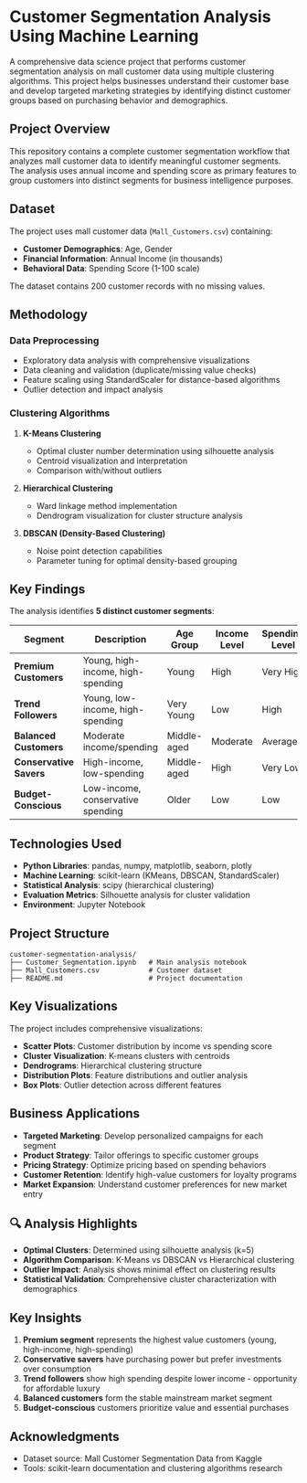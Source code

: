 # Customer Segmentation Analysis Using Machine Learning

A comprehensive data science project that performs customer segmentation analysis on mall customer data using multiple clustering algorithms. This project helps businesses understand their customer base and develop targeted marketing strategies by identifying distinct customer groups based on purchasing behavior and demographics.

## Project Overview

This repository contains a complete customer segmentation workflow that analyzes mall customer data to identify meaningful customer segments. The analysis uses annual income and spending score as primary features to group customers into distinct segments for business intelligence purposes.

## Dataset

The project uses mall customer data (`Mall_Customers.csv`) containing:

- **Customer Demographics**: Age, Gender
- **Financial Information**: Annual Income (in thousands)
- **Behavioral Data**: Spending Score (1-100 scale)

The dataset contains 200 customer records with no missing values.

## Methodology

### Data Preprocessing

- Exploratory data analysis with comprehensive visualizations
- Data cleaning and validation (duplicate/missing value checks)
- Feature scaling using StandardScaler for distance-based algorithms
- Outlier detection and impact analysis

### Clustering Algorithms

1. **K-Means Clustering**

   - Optimal cluster number determination using silhouette analysis
   - Centroid visualization and interpretation
   - Comparison with/without outliers

2. **Hierarchical Clustering**

   - Ward linkage method implementation
   - Dendrogram visualization for cluster structure analysis

3. **DBSCAN (Density-Based Clustering)**
   - Noise point detection capabilities
   - Parameter tuning for optimal density-based grouping

## Key Findings

The analysis identifies **5 distinct customer segments**:

| Segment                 | Description                       | Age Group   | Income Level | Spending Level | Business Strategy                |
| ----------------------- | --------------------------------- | ----------- | ------------ | -------------- | -------------------------------- |
| **Premium Customers**   | Young, high-income, high-spending | Young       | High         | Very High      | Luxury & premium offerings       |
| **Trend Followers**     | Young, low-income, high-spending  | Very Young  | Low          | High           | Affordable luxury & fast fashion |
| **Balanced Customers**  | Moderate income/spending          | Middle-aged | Moderate     | Average        | Mainstream products              |
| **Conservative Savers** | High-income, low-spending         | Middle-aged | High         | Very Low       | Investment products              |
| **Budget-Conscious**    | Low-income, conservative spending | Older       | Low          | Low            | Value & essential products       |

## Technologies Used

- **Python Libraries**: pandas, numpy, matplotlib, seaborn, plotly
- **Machine Learning**: scikit-learn (KMeans, DBSCAN, StandardScaler)
- **Statistical Analysis**: scipy (hierarchical clustering)
- **Evaluation Metrics**: Silhouette analysis for cluster validation
- **Environment**: Jupyter Notebook

## Project Structure

```
customer-segmentation-analysis/
├── Customer_Segmentation.ipynb   # Main analysis notebook
├── Mall_Customers.csv            # Customer dataset
├── README.md                     # Project documentation
```

## Key Visualizations

The project includes comprehensive visualizations:

- **Scatter Plots**: Customer distribution by income vs spending score
- **Cluster Visualization**: K-means clusters with centroids
- **Dendrograms**: Hierarchical clustering structure
- **Distribution Plots**: Feature distributions and outlier analysis
- **Box Plots**: Outlier detection across different features

## Business Applications

- **Targeted Marketing**: Develop personalized campaigns for each segment
- **Product Strategy**: Tailor offerings to specific customer groups
- **Pricing Strategy**: Optimize pricing based on spending behaviors
- **Customer Retention**: Identify high-value customers for loyalty programs
- **Market Expansion**: Understand customer preferences for new market entry

## 🔍 Analysis Highlights

- **Optimal Clusters**: Determined using silhouette analysis (k=5)
- **Algorithm Comparison**: K-Means vs DBSCAN vs Hierarchical clustering
- **Outlier Impact**: Analysis shows minimal effect on clustering results
- **Statistical Validation**: Comprehensive cluster characterization with demographics

## Key Insights

1. **Premium segment** represents the highest value customers (young, high-income, high-spending)
2. **Conservative savers** have purchasing power but prefer investments over consumption
3. **Trend followers** show high spending despite lower income - opportunity for affordable luxury
4. **Balanced customers** form the stable mainstream market segment
5. **Budget-conscious** customers prioritize value and essential purchases

## Acknowledgments

- Dataset source: Mall Customer Segmentation Data from Kaggle
- Tools: scikit-learn documentation and clustering algorithms research
